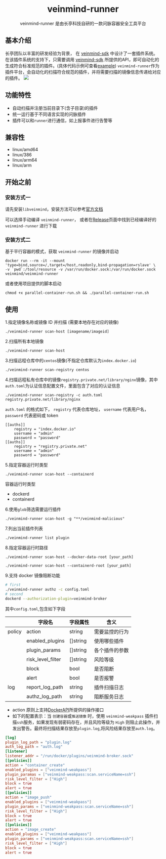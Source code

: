 <h1 align="center"> veinmind-runner </h1>

<p align="center">
veinmind-runner 是由长亭科技自研的一款问脉容器安全工具平台
</p>

## 基本介绍
长亭团队以丰富的研发经验为背景， 在 [veinmind-sdk]() 中设计了一套插件系统。
在该插件系统的支持下，只需要调用 [veinmind-sdk]() 所提供的API，即可自动化的生成符合标准规范的插件。(具体代码示例可查看[example](./example))
`veinmind-runner`作为插件平台，会自动化的扫描符合规范的插件，并将需要扫描的镜像信息传递给对应的插件。
![](https://dinfinite.oss-cn-beijing.aliyuncs.com/image/20220321150601.png)

## 功能特性

- 自动扫描并注册当前目录下(含子目录)的插件
- 统一运行基于不同语言实现的问脉插件
- 插件可以和`runner`进行通信，如上报事件进行告警等

## 兼容性

- linux/amd64
- linux/386
- linux/arm64
- linux/arm

## 开始之前

### 安装方式一

请先安装`libveinmind`，安装方法可以参考[官方文档](https://github.com/chaitin/libveinmind)

可以选择手动编译 `veinmind-runner`，
或者在[Release](https://github.com/chaitin/veinmind-tools/releases)页面中找到已经编译好的 `veinmind-runner` 进行下载

### 安装方式二

基于平行容器的模式，获取 `veinmind-runner` 的镜像并启动
```
docker run --rm -it --mount 'type=bind,source=/,target=/host,readonly,bind-propagation=rslave' \
-v `pwd`:/tool/resource -v /var/run/docker.sock:/var/run/docker.sock veinmind/veinmind-runner
```

或者使用项目提供的脚本启动
```
chmod +x parallel-container-run.sh && ./parallel-container-run.sh
```

## 使用

1.指定镜像名称或镜像 ID 并扫描 (需要本地存在对应的镜像)

```
./veinmind-runner scan-host [imagename/imageid]
```

2.扫描所有本地镜像

```
./veinmind-runner scan-host
```

3.扫描远程仓库中的`centos`镜像(不指定仓库默认为`index.docker.io`)

```
./veinmind-runner scan-registry centos
```

4.扫描远程私有仓库中的镜像`registry.private.net/library/nginx`镜像，其中`auth.toml`为认证信息配置文件，里面包含了对应的认证信息

```
./veinmind-runner scan-registry -c auth.toml registry.private.net/library/nginx
```

`auth.toml` 的格式如下， `registry` 代表仓库地址， `username` 代表用户名， `password` 代表密码或 token
```
[[auths]]
	registry = "index.docker.io"
	username = "admin"
	password = "password"
[[auths]]
	registry = "registry.private.net"
	username = "admin"
	password = "password"
```

5.指定容器运行时类型

```
./veinmind-runner scan-host --containerd
```

容器运行时类型
- dockerd
- containerd

6.使用`glob`筛选需要运行插件
```
./veinmind-runner scan-host -g "**/veinmind-malicious"
```

7.列出当前插件列表
```
./veinmind-runner list plugin
```

8.指定容器运行时路径
```
./veinmind-runner scan-host --docker-data-root [your_path]
```
```
./veinmind-runner scan-host --containerd-root [your_path]
```

9.支持 docker 镜像阻断功能
```bash
# first
./veinmind-runner authz -c config.toml 
# second
dockerd --authorization-plugin=veinmind-broker
```
其中`config.toml`,包含如下字段

|  | **字段名**           | **字段属性** | **含义**  |
|----------|-------------------|----------|---------|
| policy   | action            | string   | 需要监控的行为 |
|          | enabled_plugins   | []string | 使用哪些插件  |
|          | plugin_params     | []string | 各个插件的参数 |
|          | risk_level_filter | []string | 风险等级    |
|          | block             | bool     | 是否阻断    |
|          | alert             | bool     | 是否报警    |
| log      | report_log_path   | string   | 插件扫描日志  |
|          | authz_log_path    | string   | 阻断服务日志  |

- action 原则上支持[DockerAPI](https://docs.docker.com/engine/api/v1.41/#operation/)所提供的操作接口
- 如下的配置表示：当 `创建容器`或`推送镜像` 时，使用 `veinmind-weakpass` 插件扫描`ssh`服务，如果发现有弱密码存在，并且风险等级为 `High` 则阻止此操作，并发出警告。最终将扫描结果存放至`plugin.log`,将风险结果存放至`auth.log`。

``` toml
[log]
plugin_log_path = "plugin.log"
auth_log_path = "auth.log"
[listener]
listener_addr = "/run/docker/plugins/veinmind-broker.sock"
[[policies]]
action = "container_create"
enabled_plugins = ["veinmind-weakpass"]
plugin_paramas = ["veinmind-weakpass:scan.serviceName=ssh"]
risk_level_filter = ["High"]
block = true
alert = true
[[policies]]
action = "image_push"
enabled_plugins = ["veinmind-weakpass"]
plugin_params = ["veinmind-weakpass:scan.serviceName=ssh"]
risk_level_filter = ["High"]
block = true
alert = true
[[policies]]
action = "image_create"
enabled_plugins = ["veinmind-weakpass"]
plugin_params = ["veinmind-weakpass:scan.serviceName=ssh"]
risk_level_filter = ["High"]
block = true
alert = true
```